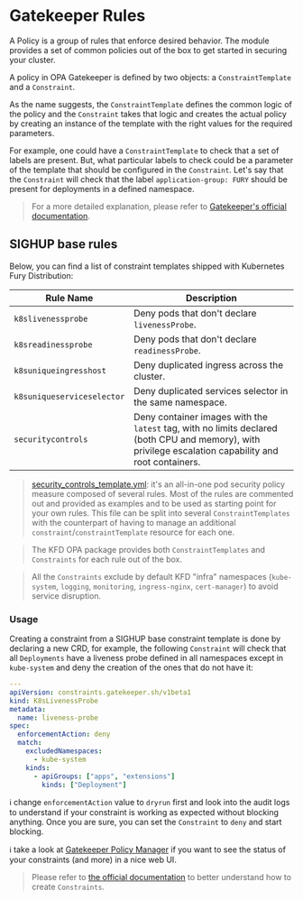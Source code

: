 # Gatekeeper Rules

<!-- <KFD-DOCS> -->

A Policy is a group of rules that enforce desired behavior. The module provides a set of common policies out of the box to get started in securing your cluster.

A policy in OPA Gatekeeper is defined by two objects: a `ConstraintTemplate` and a `Constraint`.

As the name suggests, the `ConstraintTemplate` defines the common logic of the policy and the `Constraint` takes that logic and creates the actual policy by creating an instance of the template with the right values for the required parameters.

For example, one could have a `ConstraintTemplate` to check that a set of labels are present. But, what particular labels to check could be a parameter of the template that should be configured in the `Constraint`. Let's say that the `Constraint` will check that the label `application-group: FURY` should be present for deployments in a defined namespace.

> For a more detailed explanation, please refer to [Gatekeeper's official documentation][gatekeeper-docs].

## SIGHUP base rules

Below, you can find a list of constraint templates shipped with Kubernetes Fury Distribution:

| Rule Name                  | Description                                                                                                                                           |
| -------------------------- | ----------------------------------------------------------------------------------------------------------------------------------------------------- |
| `k8slivenessprobe`         | Deny pods that don't declare `livenessProbe`.                                                                                                         |
| `k8sreadinessprobe`        | Deny pods that don't declare `readinessProbe`.                                                                                                        |
| `k8suniqueingresshost`     | Deny duplicated ingress across the cluster.                                                                                                           |
| `k8suniqueserviceselector` | Deny duplicated services selector in the same namespace.                                                                                              |
| `securitycontrols`         | Deny container images with the `latest` tag, with no limits declared (both CPU and memory), with privilege escalation capability and root containers. |

> [security_controls_template.yml][security-controls-template]: it's an all-in-one pod security policy measure composed of several rules. Most of the rules are commented out and provided as examples and to be used as starting point for your own rules.
> This file can be split into several `ConstraintTemplates` with the counterpart of having to manage an additional `constraint`/`constraintTemplate` resource for each one.
<!-- space left blank on purpose to separate both quotes -->
> The KFD OPA package provides both `ConstraintTemplates` and `Constraints` for each rule out of the box.
<!-- space left blank on purpose to separate both quotes -->
> All the `Constraints` exclude by default KFD "infra" namespaces (`kube-system`, `logging`, `monitoring`, `ingress-nginx`, `cert-manager`) to avoid service disruption.

### Usage

Creating a constraint from a SIGHUP base constraint template is done by declaring a new CRD, for example, the following `Constraint` will check that all `Deployments` have a liveness probe defined in all namespaces except in `kube-system` and deny the creation of the ones that do not have it:

```yaml
---
apiVersion: constraints.gatekeeper.sh/v1beta1
kind: K8sLivenessProbe
metadata:
  name: liveness-probe
spec:
  enforcementAction: deny
  match:
    excludedNamespaces:
      - kube-system
    kinds:
      - apiGroups: ["apps", "extensions"]
        kinds: ["Deployment"]
```

ℹ️ change `enforcementAction` value to `dryrun` first and look into the audit logs to understand if your constraint is working as expected without blocking anything. Once you are sure, you can set the `Constraint` to `deny` and start blocking.

ℹ️ take a look at [Gatekeeper Policy Manager][gpm] if you want to see the status of your constraints (and more) in a nice web UI.

> Please refer to [the official documentation][gatekeeper-constraint-docs] to better understand how to create `Constraints`.

<!-- Links -->
[security-controls-template]: templates/security_controls_template.yml
[gatekeeper-docs]: https://open-policy-agent.github.io/gatekeeper/website/docs/
[gatekeeper-constraint-docs]: https://open-policy-agent.github.io/gatekeeper/website/docs/howto#constraints
[gpm]: ../gpm/

<!-- </KFD-DOCS> -->
